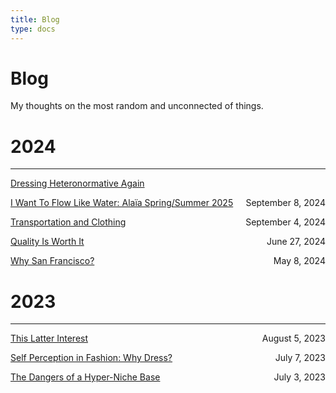```yaml
---
title: Blog
type: docs
---
```


# Blog

My thoughts on the most random and unconnected of things.  

# 2024
___
[Dressing Heteronormative Again](./dressing_heteronotmative_again/)

[I Want To Flow Like Water: Alaïa Spring/Summer 2025](./alaia_ss_25/) <span style="float: right">September 8, 2024</span>

[Transportation and Clothing](./transportation_and_clothing/) <span style="float: right">September 4, 2024</span>

[Quality Is Worth It](./quality_is_worth_it/) <span style="float: right">June 27, 2024</span>

[Why San Francisco?](./why_san_francisco/) <span style="float: right">May 8, 2024</span>

# 2023
___
[This Latter Interest](./this_latter_interest) <span style="float: right">August 5, 2023</span>

[Self Perception in Fashion: Why Dress?](./self_perception_in_fashion) <span style="float: right">July 7, 2023</span>

[The Dangers of a Hyper-Niche Base](./thedangersofahypernichebase) <span style="float: right">July 3, 2023</span>

